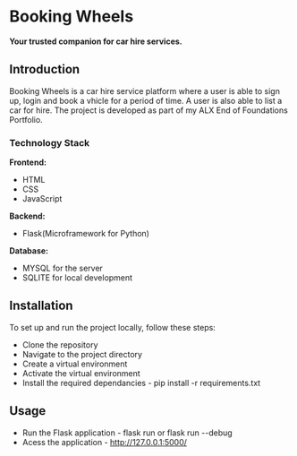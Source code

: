 # Booking Wheels
**__Your trusted companion for car hire services.__**

## Introduction
Booking Wheels is a car hire service platform where a user is able to sign up, login and book a vhicle for a period of time. A user is also able to list a car for hire. The project is developed as part of my ALX End of Foundations Portfolio.

### Technology Stack
**Frontend:**
- HTML
- CSS
- JavaScript

**Backend:**
- Flask(Microframework for Python)

**Database:**
- MYSQL for the server
- SQLITE for local development

## Installation
To set up and run the project locally, follow these steps:

- Clone the repository
- Navigate to the project directory
- Create a virtual environment
- Activate the virtual environment
- Install the required dependancies - pip install -r requirements.txt

## Usage
- Run the Flask application - flask run or flask run --debug
- Acess the application - http://127.0.0.1:5000/
